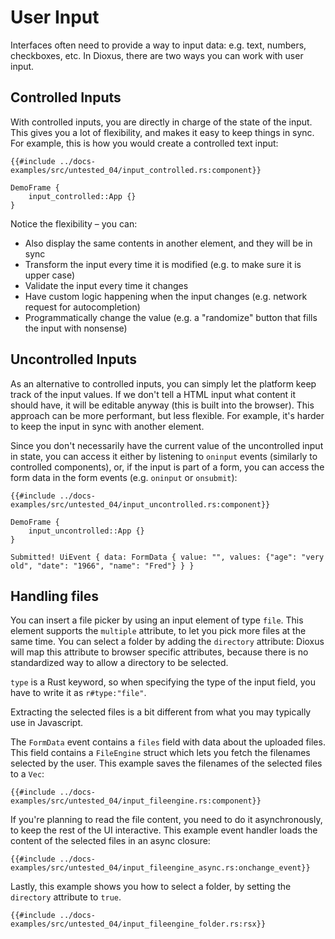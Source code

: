 # User Input

Interfaces often need to provide a way to input data: e.g. text, numbers, checkboxes, etc. In Dioxus, there are two ways you can work with user input.

## Controlled Inputs

With controlled inputs, you are directly in charge of the state of the input. This gives you a lot of flexibility, and makes it easy to keep things in sync. For example, this is how you would create a controlled text input:

```rust, no_run
{{#include ../docs-examples/src/untested_04/input_controlled.rs:component}}
```

```inject-dioxus
DemoFrame {
    input_controlled::App {}
}
```

Notice the flexibility – you can:

- Also display the same contents in another element, and they will be in sync
- Transform the input every time it is modified (e.g. to make sure it is upper case)
- Validate the input every time it changes
- Have custom logic happening when the input changes (e.g. network request for autocompletion)
- Programmatically change the value (e.g. a "randomize" button that fills the input with nonsense)

## Uncontrolled Inputs

As an alternative to controlled inputs, you can simply let the platform keep track of the input values. If we don't tell a HTML input what content it should have, it will be editable anyway (this is built into the browser). This approach can be more performant, but less flexible. For example, it's harder to keep the input in sync with another element.

Since you don't necessarily have the current value of the uncontrolled input in state, you can access it either by listening to `oninput` events (similarly to controlled components), or, if the input is part of a form, you can access the form data in the form events (e.g. `oninput` or `onsubmit`):

```rust, no_run
{{#include ../docs-examples/src/untested_04/input_uncontrolled.rs:component}}
```
```inject-dioxus
DemoFrame {
    input_uncontrolled::App {}
}
```
```
Submitted! UiEvent { data: FormData { value: "", values: {"age": "very old", "date": "1966", "name": "Fred"} } }
```

## Handling files
You can insert a file picker by using an input element of type `file`. This element supports the `multiple` attribute, to let you pick more files at the same time. You can select a folder by adding the `directory` attribute: Dioxus will map this attribute to browser specific attributes, because there is no standardized way to allow a directory to be selected.

`type` is a Rust keyword, so when specifying the type of the input field, you have to write it as `r#type:"file"`.

Extracting the selected files is a bit different from what you may typically use in Javascript.

The `FormData` event contains a `files` field with data about the uploaded files. This field contains a `FileEngine` struct which lets you fetch the filenames selected by the user. This example saves the filenames of the selected files to a `Vec`:

```rust, no_run
{{#include ../docs-examples/src/untested_04/input_fileengine.rs:component}}
```

If you're planning to read the file content, you need to do it asynchronously, to keep the rest of the UI interactive. This example event handler loads the content of the selected files in an async closure:

```rust, no_run
{{#include ../docs-examples/src/untested_04/input_fileengine_async.rs:onchange_event}}
```

Lastly, this example shows you how to select a folder, by setting the `directory` attribute to `true`.

```rust, no_run
{{#include ../docs-examples/src/untested_04/input_fileengine_folder.rs:rsx}}
```
